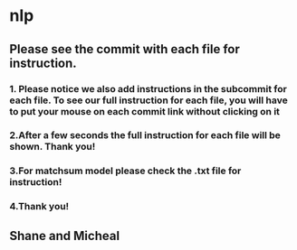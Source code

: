 # nlp

## Please see the commit with each file for instruction. 

### 1. Please notice we also add instructions in the subcommit for each file. To see our full instruction for each file, you will have to put your mouse on each commit link without clicking on it

### 2.After a few seconds the full instruction for each file will be shown. Thank you!

### 3.For matchsum model please check the .txt file for instruction!

### 4.Thank you!

## Shane and Micheal
